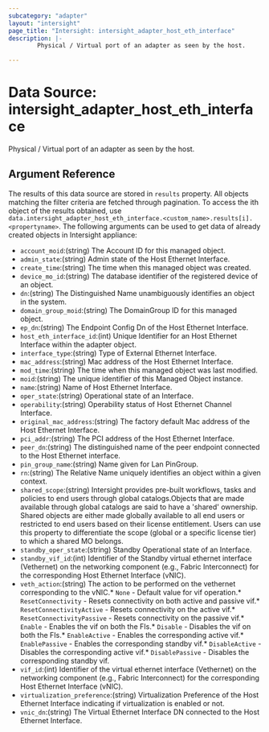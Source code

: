 ```yaml
---
subcategory: "adapter"
layout: "intersight"
page_title: "Intersight: intersight_adapter_host_eth_interface"
description: |-
        Physical / Virtual port of an adapter as seen by the host.

---
```


# Data Source: intersight_adapter_host_eth_interface
Physical / Virtual port of an adapter as seen by the host.
## Argument Reference
The results of this data source are stored in `results` property.
All objects matching the filter criteria are fetched through pagination.
To access the ith object of the results obtained, use `data.intersight_adapter_host_eth_interface.<custom_name>.results[i].<propertyname>`.
The following arguments can be used to get data of already created objects in Intersight appliance:
* `account_moid`:(string) The Account ID for this managed object. 
* `admin_state`:(string) Admin state of the Host Ethernet Interface. 
* `create_time`:(string) The time when this managed object was created. 
* `device_mo_id`:(string) The database identifier of the registered device of an object. 
* `dn`:(string) The Distinguished Name unambiguously identifies an object in the system. 
* `domain_group_moid`:(string) The DomainGroup ID for this managed object. 
* `ep_dn`:(string) The Endpoint Config Dn of the Host Ethernet Interface. 
* `host_eth_interface_id`:(int) Unique Identifier for an Host Ethernet Interface within the adapter object. 
* `interface_type`:(string) Type of External Ethernet Interface. 
* `mac_address`:(string) Mac address of the Host Ethernet Interface. 
* `mod_time`:(string) The time when this managed object was last modified. 
* `moid`:(string) The unique identifier of this Managed Object instance. 
* `name`:(string) Name of Host Ethernet Interface. 
* `oper_state`:(string) Operational state of an Interface. 
* `operability`:(string) Operability status of Host Ethernet Channel Interface. 
* `original_mac_address`:(string) The factory default Mac address of the Host Ethernet Interface. 
* `pci_addr`:(string) The PCI address of the Host Ethernet Interface. 
* `peer_dn`:(string) The distinguished name of the peer endpoint connected to the Host Ethernet interface. 
* `pin_group_name`:(string) Name given for Lan PinGroup. 
* `rn`:(string) The Relative Name uniquely identifies an object within a given context. 
* `shared_scope`:(string) Intersight provides pre-built workflows, tasks and policies to end users through global catalogs.Objects that are made available through global catalogs are said to have a 'shared' ownership. Shared objects are either made globally available to all end users or restricted to end users based on their license entitlement. Users can use this property to differentiate the scope (global or a specific license tier) to which a shared MO belongs. 
* `standby_oper_state`:(string) Standby Operational state of an Interface. 
* `standby_vif_id`:(int) Identifier of the Standby virtual ethernet interface (Vethernet) on the networking component (e.g., Fabric Interconnect) for the corresponding Host Ethernet Interface (vNIC). 
* `veth_action`:(string) The action to be performed on the vethernet corresponding to the vNIC.* `None` - Default value for vif operation.* `ResetConnectivity` - Resets connectivity on both active and passive vif.* `ResetConnectivityActive` - Resets connectivity on the active vif.* `ResetConnectivityPassive` - Resets connectivity on the passive vif.* `Enable` - Enables the vif on both the FIs.* `Disable` - Disables the vif on both the FIs.* `EnableActive` - Enables the corresponding active vif.* `EnablePassive` - Enables the corresponding standby vif.* `DisableActive` - Disables the corresponding active vif.* `DisablePassive` - Disables the corresponding standby vif. 
* `vif_id`:(int) Identifier of the virtual ethernet interface (Vethernet) on the networking component (e.g., Fabric Interconnect) for the corresponding Host Ethernet Interface (vNIC). 
* `virtualization_preference`:(string) Virtualization Preference of the Host Ethernet Interface indicating if virtualization is enabled or not. 
* `vnic_dn`:(string) The Virtual Ethernet Interface DN connected to the Host Ethernet Interface. 
 
